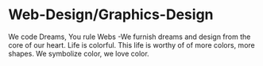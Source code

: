 # Web-Design/Graphics-Design
 We code Dreams, You rule Webs -We furnish dreams and design from the core of our heart. Life is colorful. This life is worthy of of more colors, more shapes. We symbolize color, we love color.
